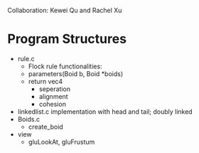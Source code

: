Collaboration: Kewei Qu and Rachel Xu
# Program Structures #
- rule.c
  - Flock rule functionalities:
  - parameters(Boid b, Boid *boids)
  - return vec4
    - seperation
    - alignment
    - cohesion
- linkedlist.c
    implementation with head and tail; doubly linked 
- Boids.c
  - create_boid 
- view
  - gluLookAt, gluFrustum 
  
